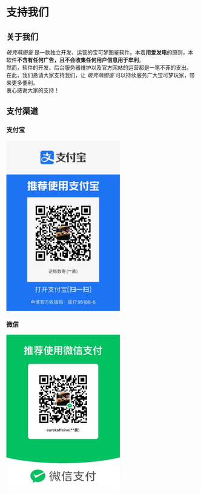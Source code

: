 # 支持我们
## 关于我们
_破壳萌图鉴_ 是一款独立开发、运营的宝可梦图鉴软件。本着**用爱发电**的原则，本软件**不含有任何广告，且不会收集任何用户信息用于牟利**。\
然而，软件的开发、后台服务器维护以及官方网站的运营都是一笔不菲的支出。\
在此，我们恳请大家支持我们，让 _破壳萌图鉴_ 可以持续服务广大宝可梦玩家，带来更多便利。\
衷心感谢大家的支持！

## 支付渠道

### 支付宝
<img src="../.vuepress/public/qr_alipay.jpg" width = "300" alt="支付宝二维码" align=center />


### 微信
<img src="../.vuepress/public/qr_wechat.jpg" width = "300" alt="微信二维码" align=center />
